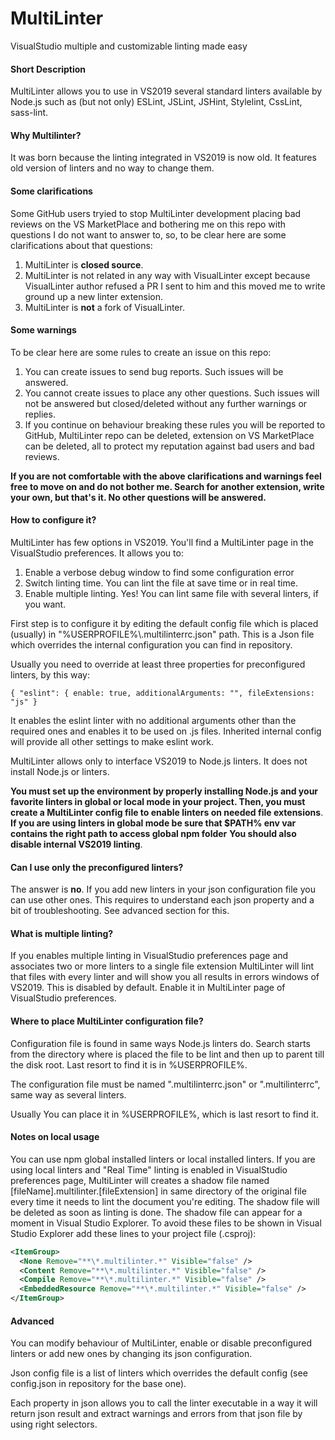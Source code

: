 # MultiLinter
VisualStudio multiple and customizable linting made easy

#### Short Description
MultiLinter allows you to use in VS2019 several standard linters available by Node.js such as (but not only) ESLint, JSLint, JSHint, Stylelint, CssLint, sass-lint.

#### Why Multilinter?
It was born because the linting integrated in VS2019 is now old. It features old version of linters and no way to change them.

#### Some clarifications

Some GitHub users tryied to stop MultiLinter development placing bad reviews on the VS MarketPlace and bothering me on this repo with questions I do not want to answer to, so, to be clear here are some clarifications about that questions:

1. MultiLinter is **closed source**.
2. MultiLinter is not related in any way with VisualLinter except because VisualLinter author refused a PR I sent to him and this moved me to write ground up a new linter extension.
3. MultiLinter is **not** a fork of VisualLinter.

#### Some warnings

To be clear here are some rules to create an issue on this repo:

1. You can create issues to send bug reports. Such issues will be answered.
2. You cannot create issues to place any other questions. Such issues will not be answered but closed/deleted without any further warnings or replies.
3. If you continue on behaviour breaking these rules you will be reported to GitHub, MultiLinter repo can be deleted, extension on VS MarketPlace can be deleted, all to protect my reputation against bad users and bad reviews.

**If you are not comfortable with the above clarifications and warnings feel free to move on and do not bother me. Search for another extension, write your own, but that's it. No other questions will be answered.**

#### How to configure it?
MultiLinter has few options in VS2019. You'll find a MultiLinter page in the VisualStudio preferences. It allows you to:

1. Enable a verbose debug window to find some configuration error
2. Switch linting time. You can lint the file at save time or in real time.
3. Enable multiple linting. Yes! You can lint same file with several linters, if you want.

First step is to configure it by editing the default config file which is placed (usually) in "%USERPROFILE%\\.multilinterrc.json" path. This is a Json file which overrides the internal configuration you can find in repository.

Usually you need to override at least three properties for preconfigured linters, by this way:

`
{ "eslint": { enable: true, additionalArguments: "", fileExtensions: "js" }
`

It enables the eslint linter with no additional arguments other than the required ones and enables it to be used on .js files. Inherited internal config will provide all other settings to make eslint work.

MultiLinter allows only to interface VS2019 to Node.js linters. It does not install Node.js or linters.

**You must set up the environment by properly installing Node.js and your favorite linters in global or local mode in your project. Then, you must create a MultiLinter config file to enable linters on needed file extensions**.
**If you are using linters in global mode be sure that $PATH% env var contains the right path to access global npm folder**
**You should also disable internal VS2019 linting**.

#### Can I use only the preconfigured linters?
The answer is **no**. If you add new linters in your json configuration file you can use other ones. This requires to understand each json property and a bit of troubleshooting. See advanced section for this.

#### What is multiple linting?
If you enables multiple linting in VisualStudio preferences page and associates two or more linters to a single file extension MultiLinter will lint that files with every linter and will show you all results in errors windows of VS2019. This is disabled by default. Enable it in MultiLinter page of VisualStudio preferences.

#### Where to place MultiLinter configuration file?
Configuration file is found in same ways Node.js linters do. Search starts from the directory where is placed the file to be lint and then up to parent till the disk root. Last resort to find it is in %USERPROFILE%.

The configuration file must be named ".multilinterrc.json" or ".multilinterrc", same way as several linters.

Usually You can place it in %USERPROFILE%, which is last resort to find it.

#### Notes on local usage
You can use npm global installed linters or local installed linters. If you are using local linters and "Real Time" linting is enabled in VisualStudio preferences page, MultiLinter will creates a shadow file named [fileName].multilinter.[fileExtension] in same directory of the original file every time it needs to lint the document you're editing. The shadow file will be deleted as soon as linting is done. The shadow file can appear for a moment in Visual Studio Explorer. To avoid these files to be shown in Visual Studio Explorer add these lines to your project file (.csproj):

```xml
<ItemGroup>
  <None Remove="**\*.multilinter.*" Visible="false" />
  <Content Remove="**\*.multilinter.*" Visible="false" />
  <Compile Remove="**\*.multilinter.*" Visible="false" />
  <EmbeddedResource Remove="**\*.multilinter.*" Visible="false" />
</ItemGroup>
```

#### Advanced
You can modify behaviour of MultiLinter, enable or disable preconfigured linters or add new ones by changing its json configuration.

Json config file is a list of linters which overrides the default config (see config.json in repository for the base one).

Each property in json allows you to call the linter executable in a way it will return json result and extract warnings and errors from that json file by using right selectors.
